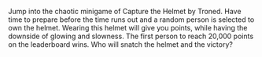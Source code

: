 Jump into the chaotic minigame of Capture the Helmet by Troned. Have time to prepare before the time runs out and a random person is selected to own the helmet. Wearing this helmet will give you points, while having the downside of glowing and slowness. The first person to reach 20,000 points on the leaderboard wins. Who will snatch the helmet and the victory?